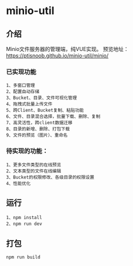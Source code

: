 # minio-util

## 介绍
Minio文件服务器的管理端，纯VUE实现。
预览地址：https://ptisnoob.github.io/minio-util/minio/
### 已实现功能
```
1、多窗口管理
2、配置自动存储
3、Bucket、目录、文件可视化管理
4、拖拽式批量上传文件
5、跨Client、Bucket复制、粘贴功能
6、文件、目录混合选择，批量下载、删除、复制
7、高灵活性，跨client数据迁移
8、目录的新增、删除、打包下载
9、文件的预览（图片）、重命名
```

### 待实现的功能：
```
1、更多文件类型的在线预览
2、文本类型的文件在线编辑
3、Bucket的权限修改、各级目录的权限设置
4、性能优化
```

## 运行

```
1、npm install
2、npm run dev
```

## 打包

```
npm run build
```
